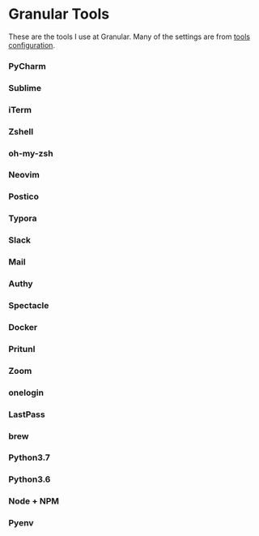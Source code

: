 # Granular Tools

These are the tools I use at Granular.  Many of the settings are from [tools configuration](https://github.com/mgjo5899/note/tree/master/tools-configuration).

### PyCharm
### Sublime
### iTerm
### Zshell
### oh-my-zsh
### Neovim
### Postico
### Typora
### Slack
### Mail
### Authy
### Spectacle
### Docker
### Pritunl
### Zoom
### onelogin
### LastPass
### brew
### Python3.7
### Python3.6
### Node + NPM
### Pyenv
